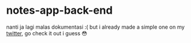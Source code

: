 # notes-app-back-end
nanti ja lagi malas dokumentasi :(
but i already made a simple one on my [twitter](https://twitter.com/ClermontCJ/status/1481297908058423296?s=20&t=6KwBBPFhal4JqCc1xZ4-XQ), go check it out i guess 😳

